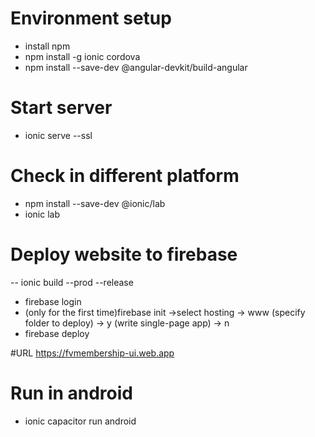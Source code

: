 # Environment setup
- install npm
- npm install -g ionic cordova
- npm install --save-dev @angular-devkit/build-angular

# Start server
- ionic serve --ssl

# Check in different platform
- npm install --save-dev @ionic/lab
- ionic lab

# Deploy website to firebase
-- ionic build --prod --release
- firebase login
- (only for the first time)firebase init ->select hosting -> www (specify folder to deploy) -> y (write single-page app) -> n
- firebase deploy

#URL 
https://fvmembership-ui.web.app

# Run in android
- ionic capacitor run android 
